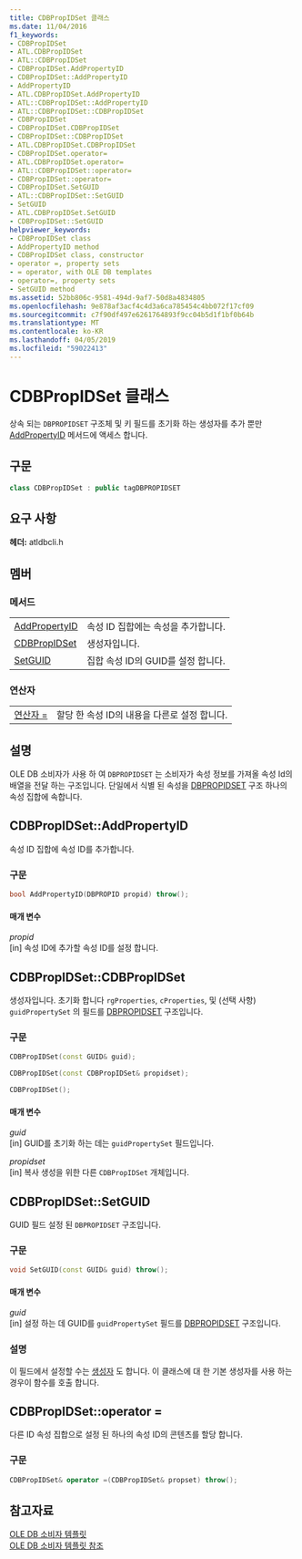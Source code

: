 ```yaml
---
title: CDBPropIDSet 클래스
ms.date: 11/04/2016
f1_keywords:
- CDBPropIDSet
- ATL.CDBPropIDSet
- ATL::CDBPropIDSet
- CDBPropIDSet.AddPropertyID
- CDBPropIDSet::AddPropertyID
- AddPropertyID
- ATL.CDBPropIDSet.AddPropertyID
- ATL::CDBPropIDSet::AddPropertyID
- ATL::CDBPropIDSet::CDBPropIDSet
- CDBPropIDSet
- CDBPropIDSet.CDBPropIDSet
- CDBPropIDSet::CDBPropIDSet
- ATL.CDBPropIDSet.CDBPropIDSet
- CDBPropIDSet.operator=
- ATL.CDBPropIDSet.operator=
- ATL::CDBPropIDSet::operator=
- CDBPropIDSet::operator=
- CDBPropIDSet.SetGUID
- ATL::CDBPropIDSet::SetGUID
- SetGUID
- ATL.CDBPropIDSet.SetGUID
- CDBPropIDSet::SetGUID
helpviewer_keywords:
- CDBPropIDSet class
- AddPropertyID method
- CDBPropIDSet class, constructor
- operator =, property sets
- = operator, with OLE DB templates
- operator=, property sets
- SetGUID method
ms.assetid: 52bb806c-9581-494d-9af7-50d8a4834805
ms.openlocfilehash: 9e878af3acf4c4d3a6ca785454c4bb072f17cf09
ms.sourcegitcommit: c7f90df497e6261764893f9cc04b5d1f1bf0b64b
ms.translationtype: MT
ms.contentlocale: ko-KR
ms.lasthandoff: 04/05/2019
ms.locfileid: "59022413"
---
```

# <a name="cdbpropidset-class"></a>CDBPropIDSet 클래스

상속 되는 `DBPROPIDSET` 구조체 및 키 필드를 초기화 하는 생성자를 추가 뿐만 [AddPropertyID](../../data/oledb/cdbpropidset-addpropertyid.md) 메서드에 액세스 합니다.

## <a name="syntax"></a>구문

```cpp
class CDBPropIDSet : public tagDBPROPIDSET
```

## <a name="requirements"></a>요구 사항

**헤더:** atldbcli.h

## <a name="members"></a>멤버

### <a name="methods"></a>메서드

|||
|-|-|
|[AddPropertyID](#addpropertyid)|속성 ID 집합에는 속성을 추가합니다.|
|[CDBPropIDSet](#cdbpropidset)|생성자입니다.|
|[SetGUID](#setguid)|집합 속성 ID의 GUID를 설정 합니다.|

### <a name="operators"></a>연산자

|||
|-|-|
|[연산자 =](#op_equal)|할당 한 속성 ID의 내용을 다른로 설정 합니다.|

## <a name="remarks"></a>설명

OLE DB 소비자가 사용 하 여 `DBPROPIDSET` 는 소비자가 속성 정보를 가져올 속성 Id의 배열을 전달 하는 구조입니다. 단일에서 식별 된 속성을 [DBPROPIDSET](/previous-versions/windows/desktop/ms717981(v=vs.85)) 구조 하나의 속성 집합에 속합니다.

## <a name="addpropertyid"></a> CDBPropIDSet::AddPropertyID

속성 ID 집합에 속성 ID를 추가합니다.

### <a name="syntax"></a>구문

```cpp
bool AddPropertyID(DBPROPID propid) throw();
```

#### <a name="parameters"></a>매개 변수

*propid*<br/>
[in] 속성 ID에 추가할 속성 ID를 설정 합니다.

## <a name="cdbpropidset"></a> CDBPropIDSet::CDBPropIDSet

생성자입니다. 초기화 합니다 `rgProperties`, `cProperties`, 및 (선택 사항) `guidPropertySet` 의 필드를 [DBPROPIDSET](/previous-versions/windows/desktop/ms717981(v=vs.85)) 구조입니다.

### <a name="syntax"></a>구문

```cpp
CDBPropIDSet(const GUID& guid);

CDBPropIDSet(const CDBPropIDSet& propidset);

CDBPropIDSet();
```

#### <a name="parameters"></a>매개 변수

*guid*<br/>
[in] GUID를 초기화 하는 데는 `guidPropertySet` 필드입니다.

*propidset*<br/>
[in] 복사 생성을 위한 다른 `CDBPropIDSet` 개체입니다.

## <a name="setguid"></a> CDBPropIDSet::SetGUID

GUID 필드 설정 된 `DBPROPIDSET` 구조입니다.

### <a name="syntax"></a>구문

```cpp
void SetGUID(const GUID& guid) throw();
```

#### <a name="parameters"></a>매개 변수

*guid*<br/>
[in] 설정 하는 데 GUID를 `guidPropertySet` 필드를 [DBPROPIDSET](/previous-versions/windows/desktop/ms717981(v=vs.85)) 구조입니다.

### <a name="remarks"></a>설명

이 필드에서 설정할 수는 [생성자](../../data/oledb/cdbpropidset-cdbpropidset.md) 도 합니다. 이 클래스에 대 한 기본 생성자를 사용 하는 경우이 함수를 호출 합니다.

## <a name="op_equal"></a> CDBPropIDSet::operator =

다른 ID 속성 집합으로 설정 된 하나의 속성 ID의 콘텐츠를 할당 합니다.

### <a name="syntax"></a>구문

```cpp
CDBPropIDSet& operator =(CDBPropIDSet& propset) throw();
```

## <a name="see-also"></a>참고자료

[OLE DB 소비자 템플릿](../../data/oledb/ole-db-consumer-templates-cpp.md)<br/>
[OLE DB 소비자 템플릿 참조](../../data/oledb/ole-db-consumer-templates-reference.md)